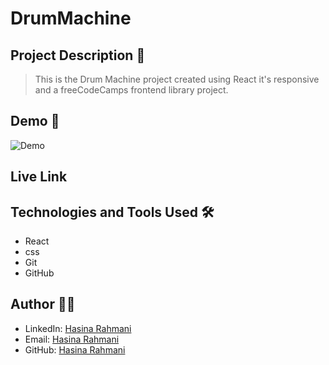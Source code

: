 # DrumMachine

## Project Description 📝

> This is the Drum Machine project created using React it's responsive and a freeCodeCamps frontend library project.


## Demo 📸

![Demo]()

## Live Link



## Technologies and Tools Used 🛠️

- React
- css
- Git
- GitHub


## Author 👩‍💻

- LinkedIn: [Hasina Rahmani](https://www.linkedin.com/in/hasina-rahmani-4a21a9311/)
- Email: [Hasina Rahmani](mailto:hasinarahmani548@gmail.com)
- GitHub: [Hasina Rahmani](https://github.com/Hasinarahman/drum-machine)